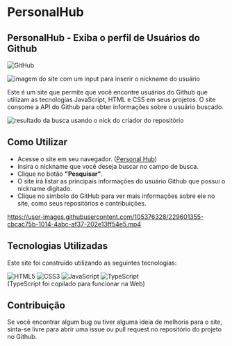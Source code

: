 # PersonalHub
## PersonalHub - Exiba o perfil de Usuários do Github 
![GitHub](https://img.shields.io/badge/github-%23121011.svg?style=for-the-badge&logo=github&logoColor=white)

![imagem do site com um input para inserir o nickname do usuário](https://user-images.githubusercontent.com/105376328/229605188-c2e7386c-3783-49c2-86d4-dedef5855856.png)

Este é um site que permite que você encontre usuários do Github que utilizam as tecnologias JavaScript, HTML e CSS em seus projetos. O site consome a API do Github para obter informações sobre o usuário buscado.

![resultado da busca usando o nick do criador do repositório](https://user-images.githubusercontent.com/105376328/229605314-0a1fa456-5d3b-4f01-978f-be42d7e94981.png)

## Como Utilizar
- Acesse o site em seu navegador. ([Personal Hub](https://personal-hub-psi.vercel.app/))
- Insira o nickname que você deseja buscar no campo de busca.
- Clique no botão **"Pesquisar"**.
- O site irá listar as principais informações do usuário Github que possui o nickname digitado.
- Clique no simbolo do GitHub para ver mais informações sobre ele no site, como seus repositórios e contribuições.

https://user-images.githubusercontent.com/105376328/229601355-cbcac75b-1014-4abc-af37-202e13ff54e5.mp4

## Tecnologias Utilizadas
Este site foi construído utilizando as seguintes tecnologias:

![HTML5](https://img.shields.io/badge/html5-%23E34F26.svg?style=for-the-badge&logo=html5&logoColor=white)
![CSS3](https://img.shields.io/badge/css3-%231572B6.svg?style=for-the-badge&logo=css3&logoColor=white)
![JavaScript](https://img.shields.io/badge/javascript-%23323330.svg?style=for-the-badge&logo=javascript&logoColor=%23F7DF1E)
![TypeScript](https://img.shields.io/badge/typescript-%23007ACC.svg?style=for-the-badge&logo=typescript&logoColor=white)
<br>(TypeScript foi copilado para funcionar na Web)

## Contribuição
Se você encontrar algum bug ou tiver alguma ideia de melhoria para o site, sinta-se livre para abrir uma issue ou pull request no repositório do projeto no Github.


